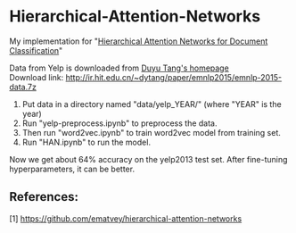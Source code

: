 # Hierarchical-Attention-Networks
My implementation for "[Hierarchical Attention Networks for Document Classification](http://www.cs.cmu.edu/~./hovy/papers/16HLT-hierarchical-attention-networks.pdf)"

Data from Yelp is downloaded from [Duyu Tang's homepage](http://ir.hit.edu.cn/~dytang/)  
Download link: http://ir.hit.edu.cn/~dytang/paper/emnlp2015/emnlp-2015-data.7z

1. Put data in a directory named "data/yelp_YEAR/" (where "YEAR" is the year)  
2. Run "yelp-preprocess.ipynb" to preprocess the data.  
3. Then run "word2vec.ipynb" to train word2vec model from training set.  
4. Run "HAN.ipynb" to run the model.  

Now we get about 64% accuracy on the yelp2013 test set. After fine-tuning hyperparameters, it can be better.

## References: 
[1] https://github.com/ematvey/hierarchical-attention-networks
